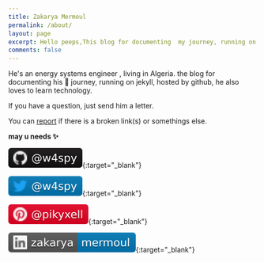 ```yaml
---
title: Zakarya Mermoul
permalink: /about/
layout: page
excerpt: Hello peeps,This blog for documenting  my journey, running on jekyll, hosted on github.
comments: false
---
```


He's an energy systems engineer , living in Algeria. the blog for documenting his  🎒 journey, running on jekyll, hosted by github, he also loves to learn technology.

If you have a question, just send him a letter.

You can [report](https://github.com/ZakaryaMermoul/zakaryamermoul.github.io/issues/new) if there is a broken link(s) or somethings else.

**may u needs ✨**

[![GitHub](/assets/img/github.svg)](https://github.com/w4spy){:target="_blank"}

[![Twitter](/assets/img/twitter.svg)](https://twitter.com/w4spy){:target="_blank"}

[![Pinterest](/assets/img/pinterest.svg)](https://www.pinterest.com/pikyxell/){:target="_blank"}  

[![LinkedIn](/assets/img/linkedin.svg)](https://www.linkedin.com/in/zakarya-mermoul/){:target="_blank"}
